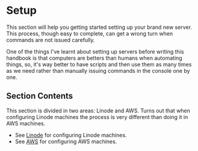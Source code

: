 # Setup

This section will help you getting started setting up your brand new server. This process, though easy to complete, can get a wrong turn when commands are not issued carefully.

One of the things I've learnt about setting up servers before writing this handbook is that computers are betters than humans when automating things, so, it's way better to have scripts and then use them as many times as we need rather than manually issuing commands in the console one by one.

## Section Contents

This section is divided in two areas: Linode and AWS. Turns out that when configuring Linode machines the process is very different than doing it in AWS machines.

- See [Linode](linode.md) for configuring Linode machines.
- See [AWS](aws.md) for configuring AWS machines.
